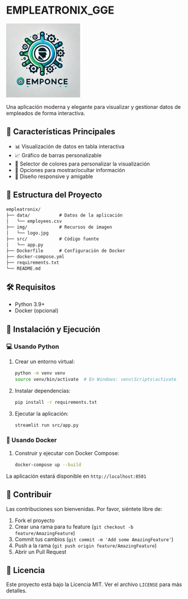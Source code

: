 # EMPLEATRONIX_GGE

<img src="img/logo.jpg" alt="Empleatronix Logo" width="200"/>

Una aplicación moderna y elegante para visualizar y gestionar datos de empleados de forma interactiva.

## 🚀 Características Principales

- 📊 Visualización de datos en tabla interactiva
- 📈 Gráfico de barras personalizable
- 🎨 Selector de colores para personalizar la visualización
- 👥 Opciones para mostrar/ocultar información
- 📱 Diseño responsive y amigable

## 📁 Estructura del Proyecto

```
empleatronix/
├── data/           # Datos de la aplicación
│   └── employees.csv
├── img/            # Recursos de imagen
│   └── logo.jpg
├── src/            # Código fuente
│   └── app.py
├── Dockerfile      # Configuración de Docker
├── docker-compose.yml
├── requirements.txt
└── README.md
```

## 🛠️ Requisitos

- Python 3.9+
- Docker (opcional)

## 🚀 Instalación y Ejecución

### 💻 Usando Python

1. Crear un entorno virtual:
   ```bash
   python -m venv venv
   source venv/bin/activate  # En Windows: venv\Scripts\activate
   ```

2. Instalar dependencias:
   ```bash
   pip install -r requirements.txt
   ```

3. Ejecutar la aplicación:
   ```bash
   streamlit run src/app.py
   ```

### 🐳 Usando Docker

1. Construir y ejecutar con Docker Compose:
   ```bash
   docker-compose up --build
   ```

La aplicación estará disponible en `http://localhost:8501`

## 🤝 Contribuir

Las contribuciones son bienvenidas. Por favor, siéntete libre de:

1. Fork el proyecto
2. Crear una rama para tu feature (`git checkout -b feature/AmazingFeature`)
3. Commit tus cambios (`git commit -m 'Add some AmazingFeature'`)
4. Push a la rama (`git push origin feature/AmazingFeature`)
5. Abrir un Pull Request

## 📝 Licencia

Este proyecto está bajo la Licencia MIT. Ver el archivo `LICENSE` para más detalles.